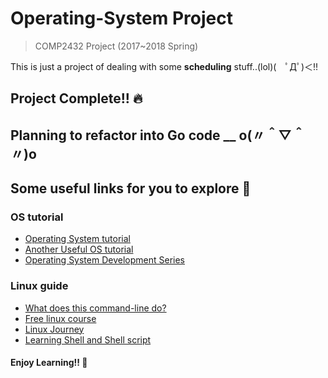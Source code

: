 # Operating-System Project
> COMP2432 Project (2017~2018 Spring)  

This is just a project of dealing with some **scheduling** stuff..(lol)(　ﾟДﾟ)＜!!

## Project Complete!! :fire:
Planning to refactor into Go code __ o(〃＾▽＾〃)o 
---

## Some useful links for you to explore :thinking:

### OS tutorial
+ [Operating System tutorial](https://www.tutorialspoint.com/operating_system/index.htm)
+ [Another Useful OS tutorial](https://www.studytonight.com/operating-system/)
+ [Operating System Development Series](http://www.brokenthorn.com/Resources/OSDevIndex.html)

### Linux guide
+ [What does this command-line do?](https://www.explainshell.com/)
+ [Free linux course](https://www.edx.org/course/introduction-linux-linuxfoundationx-lfs101x-1)
+ [Linux Journey](https://linuxjourney.com/)
+ [Learning Shell and Shell script](http://linuxcommand.org/lc3_learning_the_shell.php)

#### Enjoy Learning!! :angel:
